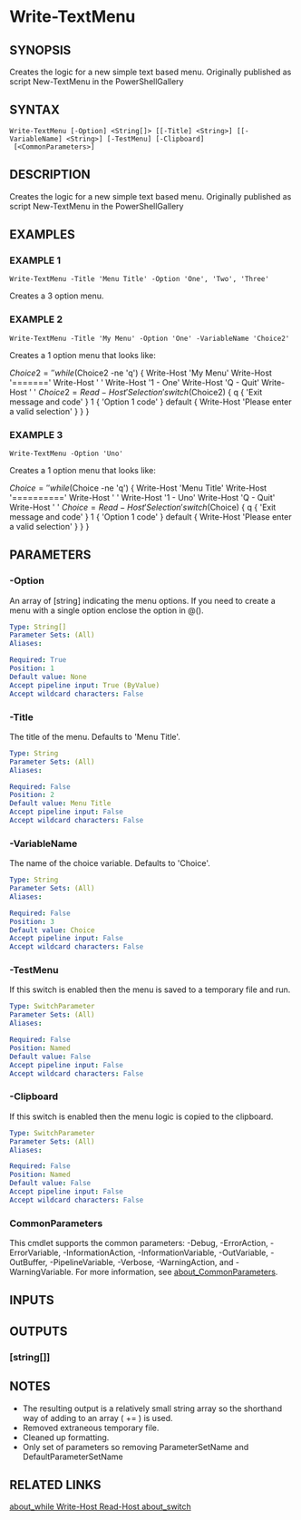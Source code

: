 ﻿---
external help file: PoshFunctions-help.xml
Module Name: poshfunctions
online version:
schema: 2.0.0
---

# Write-TextMenu

## SYNOPSIS
Creates the logic for a new simple text based menu.
Originally published as script New-TextMenu in the PowerShellGallery

## SYNTAX

```
Write-TextMenu [-Option] <String[]> [[-Title] <String>] [[-VariableName] <String>] [-TestMenu] [-Clipboard]
 [<CommonParameters>]
```

## DESCRIPTION
Creates the logic for a new simple text based menu.
Originally published as script New-TextMenu in the PowerShellGallery

## EXAMPLES

### EXAMPLE 1
```
Write-TextMenu -Title 'Menu Title' -Option 'One', 'Two', 'Three'
```

Creates a 3 option menu.

### EXAMPLE 2
```
Write-TextMenu -Title 'My Menu' -Option 'One' -VariableName 'Choice2'
```

Creates a 1 option menu that looks like:

$Choice2 = ''
while ($Choice2 -ne 'q') {
Write-Host 'My Menu'
Write-Host '======='
Write-Host ' '
Write-Host '1 - One'
Write-Host 'Q - Quit'
Write-Host ' '
$Choice2 = Read-Host 'Selection'
switch ($Choice2) {
    q { 'Exit message and code' }
    1 { 'Option 1 code' }
    default { Write-Host 'Please enter a valid selection' }
}
}

### EXAMPLE 3
```
Write-TextMenu -Option 'Uno'
```

Creates a 1 option menu that looks like:

$Choice = ''
while ($Choice -ne 'q') {
Write-Host 'Menu Title'
Write-Host '=========='
Write-Host ' '
Write-Host '1 - Uno'
Write-Host 'Q - Quit'
Write-Host ' '
$Choice = Read-Host 'Selection'
switch ($Choice) {
    q { 'Exit message and code' }
    1 { 'Option 1 code' }
    default { Write-Host 'Please enter a valid selection' }
}
}

## PARAMETERS

### -Option
An array of \[string\] indicating the menu options.
If you need to create a menu with a single option enclose the option in @().

```yaml
Type: String[]
Parameter Sets: (All)
Aliases:

Required: True
Position: 1
Default value: None
Accept pipeline input: True (ByValue)
Accept wildcard characters: False
```

### -Title
The title of the menu.
Defaults to 'Menu Title'.

```yaml
Type: String
Parameter Sets: (All)
Aliases:

Required: False
Position: 2
Default value: Menu Title
Accept pipeline input: False
Accept wildcard characters: False
```

### -VariableName
The name of the choice variable.
Defaults to 'Choice'.

```yaml
Type: String
Parameter Sets: (All)
Aliases:

Required: False
Position: 3
Default value: Choice
Accept pipeline input: False
Accept wildcard characters: False
```

### -TestMenu
If this switch is enabled then the menu is saved to a temporary file and run.

```yaml
Type: SwitchParameter
Parameter Sets: (All)
Aliases:

Required: False
Position: Named
Default value: False
Accept pipeline input: False
Accept wildcard characters: False
```

### -Clipboard
If this switch is enabled then the menu logic is copied to the clipboard.

```yaml
Type: SwitchParameter
Parameter Sets: (All)
Aliases:

Required: False
Position: Named
Default value: False
Accept pipeline input: False
Accept wildcard characters: False
```

### CommonParameters
This cmdlet supports the common parameters: -Debug, -ErrorAction, -ErrorVariable, -InformationAction, -InformationVariable, -OutVariable, -OutBuffer, -PipelineVariable, -Verbose, -WarningAction, and -WarningVariable. For more information, see [about_CommonParameters](http://go.microsoft.com/fwlink/?LinkID=113216).

## INPUTS

## OUTPUTS

### [string[]]
## NOTES
* The resulting output is a relatively small string array so the shorthand way of adding
  to an array ( += ) is used.
* Removed extraneous temporary file.
* Cleaned up formatting.
* Only set of parameters so removing ParameterSetName and DefaultParameterSetName

## RELATED LINKS

[about_while
Write-Host
Read-Host
about_switch]()

